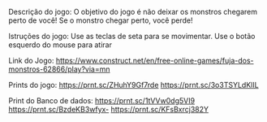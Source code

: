 Descrição do jogo:
O objetivo do jogo é não deixar os monstros chegarem perto de você!
Se o monstro chegar perto, você perde!

Istruções do jogo:
Use as teclas de seta para se movimentar.
Use o botão esquerdo do mouse para atirar


Link do Jogo:
https://www.construct.net/en/free-online-games/fuja-dos-monstros-62866/play?via=mn

Prints do jogo:
https://prnt.sc/ZHuhY9Gf7rde
https://prnt.sc/3o3TSYLdKlIL

Print do Banco de dados:
https://prnt.sc/1tVVw0dg5VI9
https://prnt.sc/BzdeKB3wfyx-
https://prnt.sc/KFsBxrcj382Y
